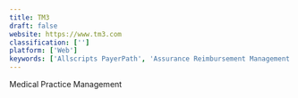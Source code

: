 ```yaml
---
title: TM3
draft: false 
website: https://www.tm3.com
classification: ['']
platform: ['Web']
keywords: ['Allscripts PayerPath', 'Assurance Reimbursement Management', 'Cerner', 'ChiroTouch', 'ClaimsXten', 'DST Healthcare Administration', 'E-HAS', 'Epic', 'Health iPass', 'Healthcare Payer Portals', 'Kareo', 'LexisNexis ProviderPoint', 'MediQuire', 'PlanXpand', 'SimplePractice', 'Veradigm', 'eClinicalWorks', 'eviCore Clinical Decision Support']
---
```

Medical Practice Management